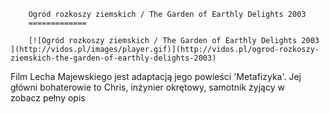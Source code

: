 
        Ogród rozkoszy ziemskich / The Garden of Earthly Delights 2003 
        =============
        
        [![Ogród rozkoszy ziemskich / The Garden of Earthly Delights 2003 ](http://vidos.pl/images/player.gif)](http://vidos.pl/ogrod-rozkoszy-ziemskich-the-garden-of-earthly-delights-2003)
        
        
 Film Lecha Majewskiego jest adaptacją jego powieści 'Metafizyka'. Jej główni bohaterowie to Chris, inżynier okrętowy, samotnik żyjący w zobacz pełny opis
    